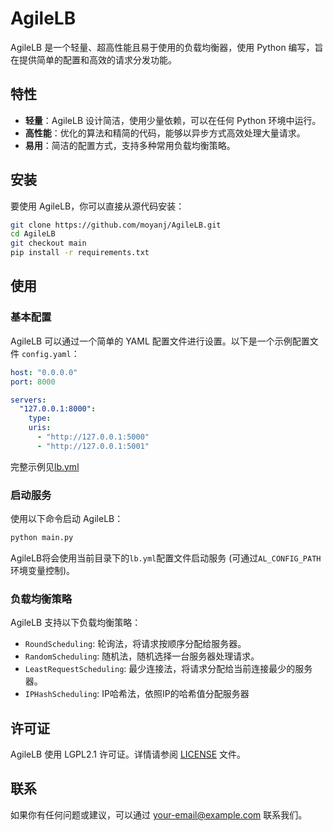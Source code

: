 # AgileLB

AgileLB 是一个轻量、超高性能且易于使用的负载均衡器，使用 Python 编写，旨在提供简单的配置和高效的请求分发功能。

## 特性

- **轻量**：AgileLB 设计简洁，使用少量依赖，可以在任何 Python 环境中运行。
- **高性能**：优化的算法和精简的代码，能够以异步方式高效处理大量请求。
- **易用**：简洁的配置方式，支持多种常用负载均衡策略。

## 安装

要使用 AgileLB，你可以直接从源代码安装：

```bash
git clone https://github.com/moyanj/AgileLB.git
cd AgileLB
git checkout main
pip install -r requirements.txt
```

## 使用

### 基本配置

AgileLB 可以通过一个简单的 YAML 配置文件进行设置。以下是一个示例配置文件 `config.yaml`：

```yaml
host: "0.0.0.0"
port: 8000

servers:
  "127.0.0.1:8000":
    type:
    uris:
      - "http://127.0.0.1:5000"
      - "http://127.0.0.1:5001"
```

完整示例见[lb.yml](lb.yml)

### 启动服务

使用以下命令启动 AgileLB：

```bash
python main.py
```

AgileLB将会使用当前目录下的`lb.yml`配置文件启动服务 (可通过`AL_CONFIG_PATH`环境变量控制)。

### 负载均衡策略

AgileLB 支持以下负载均衡策略：

- `RoundScheduling`: 轮询法，将请求按顺序分配给服务器。
- `RandomScheduling`: 随机法，随机选择一台服务器处理请求。
- `LeastRequestScheduling`: 最少连接法，将请求分配给当前连接最少的服务器。
- `IPHashScheduling`: IP哈希法，依照IP的哈希值分配服务器


## 许可证

AgileLB 使用 LGPL2.1 许可证。详情请参阅 [LICENSE](LICENSE) 文件。

## 联系

如果你有任何问题或建议，可以通过 [your-email@example.com](mailto:your-email@example.com) 联系我们。